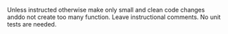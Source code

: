 Unless instructed otherwise make only small and clean code changes anddo not create too many function.
Leave instructional comments.
No unit tests are needed.
